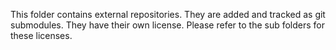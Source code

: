 This folder contains external repositories. They are added and tracked as git submodules. They have 
their own license. Please refer to the sub folders for these licenses.
